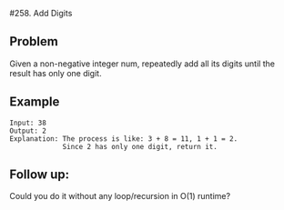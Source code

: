 #258. Add Digits

## Problem
Given a non-negative integer num, repeatedly add all its digits until the result has only one digit.

## Example
```
Input: 38
Output: 2 
Explanation: The process is like: 3 + 8 = 11, 1 + 1 = 2. 
             Since 2 has only one digit, return it.
```

## Follow up:
Could you do it without any loop/recursion in O(1) runtime?
